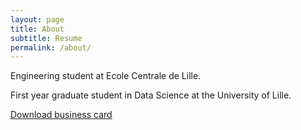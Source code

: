 ```yaml
---
layout: page
title: About
subtitle: Resume
permalink: /about/
---
```


Engineering student at Ecole Centrale de Lille.


First year graduate student in Data Science at the University of Lille.

[Download business card](https://github.com/OlitHub/BusinessCard/releases/download/v1.2/card.pdf "download")
